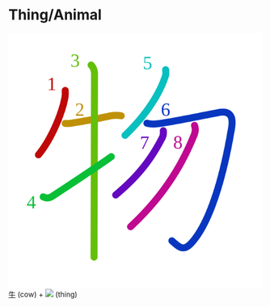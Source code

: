 # Thing/Animal
![物](../kanji-colorize/7269.svg)
[牛](牛.md) (cow) + ![](http://www.kanjidamage.com/assets/radsmall/thing-4c559fa5237751ad343fd364031b785b144576e13de9bac7183bcdb8fdd8a814.jpg) (thing)